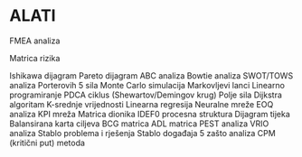 ALATI
=====

FMEA analiza

Matrica rizika

Ishikawa dijagram
Pareto dijagram
ABC analiza
Bowtie analiza
SWOT/TOWS analiza
Porterovih 5 sila
Monte Carlo simulacija
Markovljevi lanci
Linearno programiranje
PDCA ciklus (Shewartov/Demingov krug)
Polje sila
Dijkstra algoritam
K-srednje vrijednosti
Linearna regresija
Neuralne mreže
EOQ analiza
KPI mreža
Matrica dionika
IDEF0 procesna struktura
Dijagram tijeka
Balansirana karta ciljeva
BCG matrica
ADL matrica
PEST analiza
VRIO analiza
Stablo problema i rješenja
Stablo događaja
5 zašto analiza
CPM (kritični put) metoda
